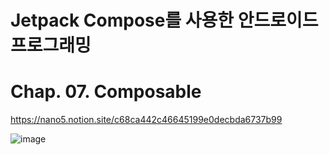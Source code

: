 # Jetpack Compose를 사용한 안드로이드 프로그래밍

# Chap. 07. Composable

https://nano5.notion.site/c68ca442c46645199e0decbda6737b99

![image](https://github.com/devbwoh/Jet07Composable/assets/77666026/68e1c206-8fc0-44d9-b013-409c8fb25256)

